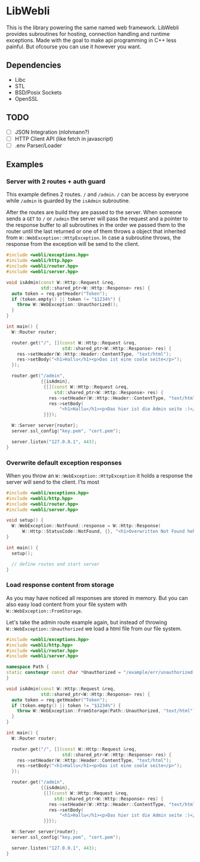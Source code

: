 # LibWebli

This is the library powering the same named web framework. LibWebli provides subroutines for hosting, connection handling and runtime exceptions. Made with the goal to make api programming in C++ less painful. But ofcourse you can use it however you want.


## Dependencies

- Libc
- STL
- BSD/Posix Sockets
- OpenSSL


## TODO

- [ ] JSON Integration (nlohmann?)
- [ ] HTTP Client API (like fetch in javascript)
- [ ] .env Parser/Loader

## Examples

### Server with 2 routes + auth guard

This example defines 2 routes. `/` and `/admin`. `/` can be access by everyone
while `/admin` is guarded by the `isAdmin` subroutine.

After the routes are build they are passed to the server. When someone sends a
`GET` to `/` or `/admin` the server will pass the request and a pointer to the
response buffer to all subroutines in the order we passed them to the router
until the last returned or one of them throws a object that inherited from
`W::WebException::HttpException`. In case a subroutine throws, the response
from the exception will be send to the client. 

```cpp
#include <webli/exceptions.hpp>
#include <webli/http.hpp>
#include <webli/router.hpp>
#include <webli/server.hpp>

void isAdmin(const W::Http::Request &req,
             std::shared_ptr<W::Http::Response> res) {
  auto token = req.getHeader("Token");
  if (token.empty() || token != "$1234%") {
    throw W::WebException::Unauthorized();
  }
}

int main() {
  W::Router router;

  router.get("/", [](const W::Http::Request &req,
                     std::shared_ptr<W::Http::Response> res) {
    res->setHeader(W::Http::Header::ContentType, "text/html");
    res->setBody("<h1>Hallu</h1><p>Das ist eine coole seite</p>");
  });

  router.get("/admin",
             {{isAdmin},
              {[](const W::Http::Request &req,
                  std::shared_ptr<W::Http::Response> res) {
                res->setHeader(W::Http::Header::ContentType, "text/html");
                res->setBody(
                    "<h1>Hallu</h1><p>Das hier ist die Admin seite :)</p>");
              }}});

  W::Server server{router};
  server.ssl_config("key.pem", "cert.pem");

  server.listen("127.0.0.1", 443);
}
```


### Overwrite default exception responses

When you throw an `W::WebException::HttpException` it holds a response the
server will send to the client. I'ts most 

```cpp
#include <webli/exceptions.hpp>
#include <webli/http.hpp>
#include <webli/router.hpp>
#include <webli/server.hpp>

void setup() {
  W::WebException::NotFound::response = W::Http::Response(
      W::Http::StatusCode::NotFound, {}, "<h1>Overwritten Not Found hehe</h1>");
}

int main() {
  setup();

  // define routes and start server
}
```

### Load response content from storage

As you may have noticed all responses are stored in memory.
But you can also easy load content from your file system with
`W::WebException::FromStorage`.

Let's take the admin route example again, but instead of throwing
`W::WebException::Unauthorized` we load a html file from our file
system.
```cpp
#include <webli/exceptions.hpp>
#include <webli/http.hpp>
#include <webli/router.hpp>
#include <webli/server.hpp>

namespace Path {
static constexpr const char *Unauthorized = "/example/err/unauthorized.html";
}

void isAdmin(const W::Http::Request &req,
             std::shared_ptr<W::Http::Response> res) {
  auto token = req.getHeader("Token");
  if (token.empty() || token != "$1234%") {
    throw W::WebException::FromStorage(Path::Unauthorized, "text/html");
  }
}

int main() {
  W::Router router;

  router.get("/", [](const W::Http::Request &req,
                     std::shared_ptr<W::Http::Response> res) {
    res->setHeader(W::Http::Header::ContentType, "text/html");
    res->setBody("<h1>Hallu</h1><p>Das ist eine coole seite</p>");
  });

  router.get("/admin",
             {{isAdmin},
              {[](const W::Http::Request &req,
                  std::shared_ptr<W::Http::Response> res) {
                res->setHeader(W::Http::Header::ContentType, "text/html");
                res->setBody(
                    "<h1>Hallu</h1><p>Das hier ist die Admin seite :)</p>");
              }}});

  W::Server server{router};
  server.ssl_config("key.pem", "cert.pem");

  server.listen("127.0.0.1", 443);
}
```

